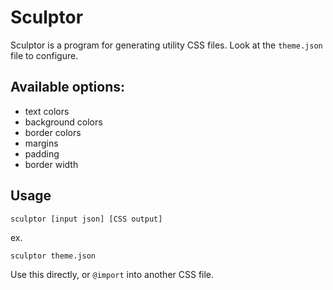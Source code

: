 # Sculptor 

Sculptor is a program for generating utility CSS files. Look at the `theme.json` file to configure.

## Available options:

- text colors
- background colors
- border colors
- margins
- padding
- border width

## Usage

```
sculptor [input json] [CSS output]
```

ex.
```
sculptor theme.json
```

Use this directly, or `@import` into another CSS file.
